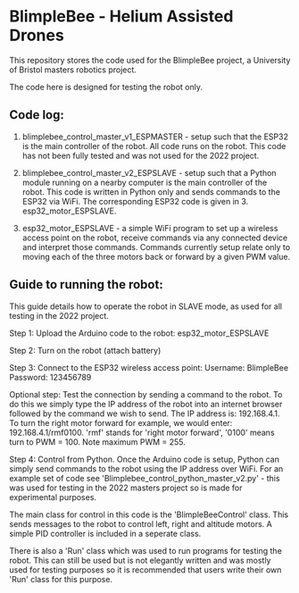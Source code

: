 # BlimpleBee - Helium Assisted Drones
This repository stores the code used for the BlimpleBee project, a University of Bristol masters robotics project.

The code here is designed for testing the robot only. 

## Code log:
1. blimplebee_control_master_v1_ESPMASTER - setup such that the ESP32 is the main controller of the robot. All code runs on the robot. This code has not been fully tested and was not used for the 2022 project.

2. blimplebee_control_master_v2_ESPSLAVE - setup such that a Python module running on a nearby computer is the main controller of the robot. This code is written in Python only and sends commands to the ESP32 via WiFi. The corresponding ESP32 code is given in 3. esp32_motor_ESPSLAVE.

3. esp32_motor_ESPSLAVE - a simple WiFi program to set up a wireless access point on the robot, receive commands via any connected device and interpret those commands. Commands currently setup relate only to moving each of the three motors back or forward by a given PWM value.

## Guide to running the robot:
This guide details how to operate the robot in SLAVE mode, as used for all testing in the 2022 project.

Step 1: Upload the Arduino code to the robot: esp32_motor_ESPSLAVE

Step 2: Turn on the robot (attach battery)

Step 3: Connect to the ESP32 wireless access point: Username: BlimpleBee Password: 123456789

Optional step: Test the connection by sending a command to the robot. To do this we simply type the IP address of the robot into an internet browser followed by the command we wish to send. The IP address is: 192.168.4.1. To turn the right motor forward for example, we would enter: 192.168.4.1/rmf0100. 'rmf' stands for 'right motor forward', '0100' means turn to PWM = 100. Note maximum PWM = 255.

Step 4: Control from Python. Once the Arduino code is setup, Python can simply send commands to the robot using the IP address over WiFi. For an example set of code see 'Blimplebee_control_python_master_v2.py' - this was used for testing in the 2022 masters project so is made for experimental purposes. 

The main class for control in this code is the 'BlimpleBeeControl' class. This sends messages to the robot to control left, right and altitude motors. A simple PID controller is included in a seperate class.

There is also a 'Run' class which was used to run programs for testing the robot. This can still be used but is not elegantly written and was mostly used for testing purposes so it is recommended that users write their own 'Run' class for this purpose.
